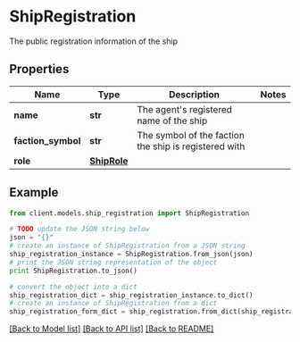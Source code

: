 # ShipRegistration

The public registration information of the ship

## Properties

Name | Type | Description | Notes
------------ | ------------- | ------------- | -------------
**name** | **str** | The agent&#39;s registered name of the ship |
**faction_symbol** | **str** | The symbol of the faction the ship is registered with |
**role** | [**ShipRole**](ShipRole.md) |  |

## Example

```python
from client.models.ship_registration import ShipRegistration

# TODO update the JSON string below
json = "{}"
# create an instance of ShipRegistration from a JSON string
ship_registration_instance = ShipRegistration.from_json(json)
# print the JSON string representation of the object
print ShipRegistration.to_json()

# convert the object into a dict
ship_registration_dict = ship_registration_instance.to_dict()
# create an instance of ShipRegistration from a dict
ship_registration_form_dict = ship_registration.from_dict(ship_registration_dict)
```

[[Back to Model list]](../README.md#documentation-for-models) [[Back to API list]](../README.md#documentation-for-api-endpoints) [[Back to README]](../README.md)
